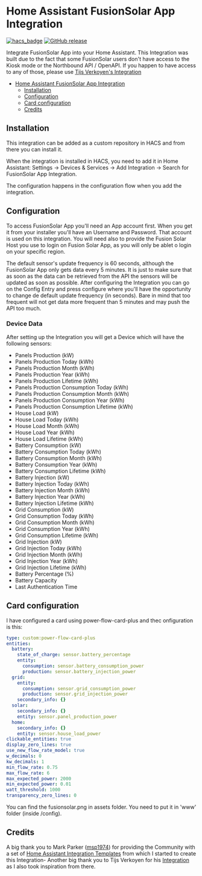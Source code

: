 # Home Assistant FusionSolar App Integration

[![hacs_badge](https://img.shields.io/badge/HACS-Default-41BDF5.svg)](https://github.com/hacs/integration)
[![GitHub release](https://img.shields.io/github/release/hcraveiro/Home-Assistant-FusionSolar-App.svg)](https://github.com/hcraveiro/Home-Assistant-FusionSolar-App/releases/)

Integrate FusionSolar App into your Home Assistant. This Integration was built due to the fact that some FusionSolar users don't have access to the Kiosk mode or the Northbound API / OpenAPI. If you happen to have access to any of those, please use [Tijs Verkoyen's Integration](https://github.com/tijsverkoyen/HomeAssistant-FusionSolar) 

- [Home Assistant FusionSolar App Integration](#home-assistant-fusionsolar-app-integration)
    - [Installation](#installation)
    - [Configuration](#configuration)
    - [Card configuration](#card-configuration)
    - [Credits](#credits)

## Installation

This integration can be added as a custom repository in HACS and from there you can install it.

When the integration is installed in HACS, you need to add it in Home Assistant: Settings → Devices & Services → Add Integration → Search for FusionSolar App Integration.

The configuration happens in the configuration flow when you add the integration.

## Configuration

To access FusionSolar App you'll need an App account first. When you get it from your installer you'll have an Username and Password. That account is used on this integration. You will need also to provide the Fusion Solar Host you use to login on Fusion Solar App, as you will only be ablet o login on your specific region.

The default sensor's update frequency is 60 seconds, although the FusionSolar App only gets data every 5 minutes. It is just to make sure that as soon as the data can be retrieved from the API the sensors will be updated as soon as possible. After configuring the Integration you can go on the Config Entry and press configure where you'll have the opportunity to change de default update frequency (in seconds). Bare in mind that too frequent will not get data more frequent than 5 minutes and may push the API too much.


### Device Data

After setting up the Integration you will get a Device which will have the following sensors:
* Panels Production (kW)
* Panels Production Today (kWh)
* Panels Production Month (kWh)
* Panels Production Year (kWh)
* Panels Production Lifetime (kWh)
* Panels Production Consumption Today (kWh)
* Panels Production Consumption Month (kWh)
* Panels Production Consumption Year (kWh)
* Panels Production Consumption Lifetime (kWh)
* House Load (kW)
* House Load Today (kWh)
* House Load Month (kWh)
* House Load Year (kWh)
* House Load Lifetime (kWh)
* Battery Consumption (kW)
* Battery Consumption Today (kWh)
* Battery Consumption Month (kWh)
* Battery Consumption Year (kWh)
* Battery Consumption Lifetime (kWh)
* Battery Injection (kW)
* Battery Injection Today (kWh)
* Battery Injection Month (kWh)
* Battery Injection Year (kWh)
* Battery Injection Lifetime (kWh)
* Grid Consumption (kW)
* Grid Consumption Today (kWh)
* Grid Consumption Month (kWh)
* Grid Consumption Year (kWh)
* Grid Consumption Lifetime (kWh)
* Grid Injection (kW)
* Grid Injection Today (kWh)
* Grid Injection Month (kWh)
* Grid Injection Year (kWh)
* Grid Injection Lifetime (kWh)
* Battery Percentage (%)
* Battery Capacity
* Last Authentication Time

## Card configuration

I have configured a card using power-flow-card-plus and thec onfiguration is this:

```yaml
type: custom:power-flow-card-plus
entities:
  battery:
    state_of_charge: sensor.battery_percentage
    entity:
      consumption: sensor.battery_consumption_power
      production: sensor.battery_injection_power
  grid:
    entity:
      consumption: sensor.grid_consumption_power
      production: sensor.grid_injection_power
    secondary_info: {}
  solar:
    secondary_info: {}
    entity: sensor.panel_production_power
  home:
    secondary_info: {}
    entity: sensor.house_load_power
clickable_entities: true
display_zero_lines: true
use_new_flow_rate_model: true
w_decimals: 0
kw_decimals: 1
min_flow_rate: 0.75
max_flow_rate: 6
max_expected_power: 2000
min_expected_power: 0.01
watt_threshold: 1000
transparency_zero_lines: 0
```

You can find the fusionsolar.png in assets folder. You need to put it in 'www' folder (inside /config).

## Credits

A big thank you to Mark Parker ([msp1974](https://github.com/msp1974)) for providing the Community with a set of [Home Assistant Integration Templates](https://github.com/msp1974/HAIntegrationExamples) from which I started to create this Integration-
Another big thank you to Tijs Verkoyen for his [Integration](https://github.com/tijsverkoyen/HomeAssistant-FusionSolar) as I also took inspiration from there.
